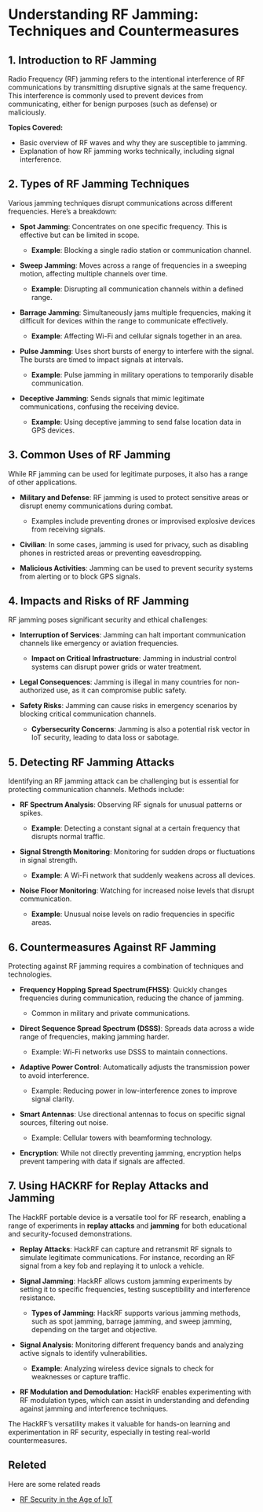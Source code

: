 # Understanding RF Jamming: Techniques and Countermeasures



## 1. Introduction to RF Jamming
Radio Frequency (RF) jamming refers to the intentional interference of RF communications by transmitting disruptive signals at the same frequency. This interference is commonly used to prevent devices from communicating, either for benign purposes (such as defense) or maliciously.

**Topics Covered:**
- Basic overview of RF waves and why they are susceptible to jamming.
- Explanation of how RF jamming works technically, including signal interference.


## 2. Types of RF Jamming Techniques
Various jamming techniques disrupt communications across different frequencies. Here’s a breakdown:

- **Spot Jamming**: Concentrates on one specific frequency. This is effective but can be limited in scope.
  - **Example**: Blocking a single radio station or communication channel.

- **Sweep Jamming**: Moves across a range of frequencies in a sweeping motion, affecting multiple channels over time.
  - **Example**: Disrupting all communication channels within a defined range.


- **Barrage Jamming**: Simultaneously jams multiple frequencies, making it difficult for devices within the range to communicate effectively.
  - **Example**: Affecting Wi-Fi and cellular signals together in an area.


- **Pulse Jamming**: Uses short bursts of energy to interfere with the signal. The bursts are timed to impact signals at intervals.
  - **Example**: Pulse jamming in military operations to temporarily disable communication.

- **Deceptive Jamming**: Sends signals that mimic legitimate communications, confusing the receiving device.
  - **Example**: Using deceptive jamming to send false location data in GPS devices.

## 3. Common Uses of RF Jamming
While RF jamming can be used for legitimate purposes, it also has a range of other applications.

- **Military and Defense**: RF jamming is used to protect sensitive areas or disrupt enemy communications during combat.
  - Examples include preventing drones or improvised explosive devices from receiving signals.

- **Civilian**: In some cases, jamming is used for privacy, such as disabling phones in restricted areas or preventing eavesdropping.

- **Malicious Activities**: Jamming can be used to prevent security systems from alerting or to block GPS signals.


## 4. Impacts and Risks of RF Jamming
RF jamming poses significant security and ethical challenges:

- **Interruption of Services**: Jamming can halt important communication channels like emergency or aviation frequencies.
  - **Impact on Critical Infrastructure**: Jamming in industrial control systems can disrupt power grids or water treatment.

- **Legal Consequences**: Jamming is illegal in many countries for non-authorized use, as it can compromise public safety.


- **Safety Risks**: Jamming can cause risks in emergency scenarios by blocking critical communication channels.
  - **Cybersecurity Concerns**: Jamming is also a potential risk vector in IoT security, leading to data loss or sabotage.

## 5. Detecting RF Jamming Attacks
Identifying an RF jamming attack can be challenging but is essential for protecting communication channels. Methods include:

- **RF Spectrum Analysis**: Observing RF signals for unusual patterns or spikes.
  - **Example**: Detecting a constant signal at a certain frequency that disrupts normal traffic.


- **Signal Strength Monitoring**: Monitoring for sudden drops or fluctuations in signal strength.
  - **Example**: A Wi-Fi network that suddenly weakens across all devices.

- **Noise Floor Monitoring**: Watching for increased noise levels that disrupt communication.
  - **Example**: Unusual noise levels on radio frequencies in specific areas.

## 6. Countermeasures Against RF Jamming
Protecting against RF jamming requires a combination of techniques and technologies.

- **Frequency Hopping Spread Spectrum(FHSS)**: Quickly changes frequencies during communication, reducing the chance of jamming.
  - Common in military and private communications.


- **Direct Sequence Spread Spectrum (DSSS)**: Spreads data across a wide range of frequencies, making jamming harder.
  - Example: Wi-Fi networks use DSSS to maintain connections.
 

- **Adaptive Power Control**: Automatically adjusts the transmission power to avoid interference.
  - Example: Reducing power in low-interference zones to improve signal clarity.

- **Smart Antennas**: Use directional antennas to focus on specific signal sources, filtering out noise.
  - Example: Cellular towers with beamforming technology.

- **Encryption**: While not directly preventing jamming, encryption helps prevent tampering with data if signals are affected.



## 7. Using HACKRF for  Replay Attacks and Jamming
The HackRF portable device is a versatile tool for RF research, enabling a range of experiments in **replay attacks** and **jamming** for both educational and security-focused demonstrations.

- **Replay Attacks**: HackRF can capture and retransmit RF signals to simulate legitimate communications. For instance, recording an RF signal from a key fob and replaying it to unlock a vehicle.



- **Signal Jamming**: HackRF allows custom jamming experiments by setting it to specific frequencies, testing susceptibility and interference resistance.
  - **Types of Jamming**: HackRF supports various jamming methods, such as spot jamming, barrage jamming, and sweep jamming, depending on the target and objective.


- **Signal Analysis**: Monitoring different frequency bands and analyzing active signals to identify vulnerabilities.
  - **Example**: Analyzing wireless device signals to check for weaknesses or capture traffic.

- **RF Modulation and Demodulation**: HackRF enables experimenting with RF modulation types, which can assist in understanding and defending against jamming and interference techniques.

The HackRF’s versatility makes it valuable for hands-on learning and experimentation in RF security, especially in testing real-world countermeasures.

## Releted
Here are some related reads
 - [RF Security in the Age of IoT](path/to/file)



